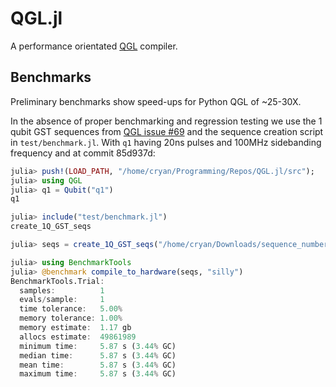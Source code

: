 # QGL.jl

A performance orientated [QGL](https://github.com/BBN-Q/QGL) compiler.


## Benchmarks

Preliminary benchmarks show speed-ups for Python QGL of ~25-30X.

In the absence of proper benchmarking and regression testing we use the 1 qubit
GST sequences from [QGL issue #69](https://github.com/BBN-Q/QGL/issues/69) and
the sequence creation script in `test/benchmark.jl`. With `q1` having 20ns
pulses and 100MHz sidebanding frequency and at commit 85d937d:

```julia
julia> push!(LOAD_PATH, "/home/cryan/Programming/Repos/QGL.jl/src");
julia> using QGL
julia> q1 = Qubit("q1")
q1

julia> include("test/benchmark.jl")
create_1Q_GST_seqs

julia> seqs = create_1Q_GST_seqs("/home/cryan/Downloads/sequence_numbers.csv", q1);

julia> using BenchmarkTools
julia> @benchmark compile_to_hardware(seqs, "silly")
BenchmarkTools.Trial:
  samples:          1
  evals/sample:     1
  time tolerance:   5.00%
  memory tolerance: 1.00%
  memory estimate:  1.17 gb
  allocs estimate:  49861989
  minimum time:     5.87 s (3.44% GC)
  median time:      5.87 s (3.44% GC)
  mean time:        5.87 s (3.44% GC)
  maximum time:     5.87 s (3.44% GC)
```
